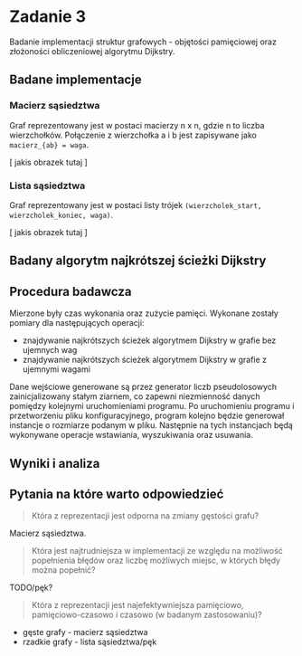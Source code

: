 # Zadanie 3

Badanie implementacji struktur grafowych - objętości pamięciowej oraz złożoności obliczeniowej algorytmu Dijkstry.

## Badane implementacje

### Macierz sąsiedztwa

Graf reprezentowany jest w postaci macierzy n x n, gdzie n to liczba wierzchołków. Połączenie z wierzchołka a i b jest
zapisywane jako `macierz_{ab} = waga`.

\[ jakis obrazek tutaj \]

### Lista sąsiedztwa

Graf reprezentowany jest w postaci listy trójek `(wierzcholek_start, wierzcholek_koniec, waga)`.

\[ jakis obrazek tutaj \]

## Badany algorytm najkrótszej ścieżki Dijkstry

## Procedura badawcza

Mierzone były czas wykonania oraz zużycie pamięci. Wykonane zostały pomiary dla następujących operacji:

-   znajdywanie najkrótszych ścieżek algorytmem Dijkstry w grafie bez ujemnych wag
-   znajdywanie najkrótszych ścieżek algorytmem Dijkstry w grafie z ujemnymi wagami

Dane wejściowe generowane są przez generator liczb pseudolosowych zainicjalizowany stałym ziarnem, co zapewni
niezmienność danych pomiędzy kolejnymi uruchomieniami programu. Po uruchomieniu programu i przetworzeniu pliku
konfiguracyjnego, program kolejno będzie generował instancje o rozmiarze podanym w pliku. Następnie na tych instancjach
będą wykonywane operacje wstawiania, wyszukiwania oraz usuwania.

## Wyniki i analiza

## Pytania na które warto odpowiedzieć

> Która z reprezentacji jest odporna na zmiany gęstości grafu?

Macierz sąsiedztwa.

> Która jest najtrudniejsza w implementacji ze względu na możliwość popełnienia błędów oraz liczbę możliwych miejsc, w
> których błędy można popełnić?

TODO/pęk?

> Która z reprezentacji jest najefektywniejsza pamięciowo, pamięciowo-czasowo i czasowo (w badanym zastosowaniu)?

-   gęste grafy - macierz sąsiedztwa
-   rzadkie grafy - lista sąsiedztwa/pęk
